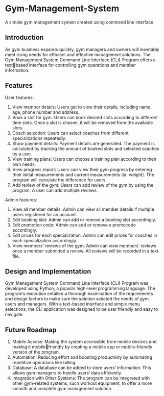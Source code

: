 # Gym-Management-System
A simple gym management system created using command line interface

## Introduction
As gym business expands quickly, gym managers and owners will inevitably meet rising needs for efficient and effective management solutions. The Gym Management System Command Line Interface (CLI) Program offers a textbased interface for controlling gym operations and member information. 

## Features
User features:
1. View member details: Users get to view their details, including name, age, phone number and address.
2. Book a slot for gym: Users can book desired slots according to different time slots. Once a slot is chosen, it will be removed from the available slots.
3. Coach selection: Users can select coaches from different specializations repeatedly.
4. Show payment details: Payment details are generated. The payment is calculated by tracking the amount of booked slots and selected coaches by a user.
5. View training plans: Users can choose a training plan according to their own needs. 
6. View progress report: Users can view their gym progress by entering their initial measurements and current measurements (ie. weight). The program will calculate the difference for users.
7. Add review of the gym: Users can add review of the gym by using the program. A user can add multiple reviews.

Admin features:
1. View all member details: Admin can view all member details if multiple users registered for an account.
2. Edit booking slot: Admin can add or remove a booking slot accordingly.
3. Edit promotion code: Admin can add or remove a promocode accordingly.
4. Edit prices for each specialization: Admin can edit prices for coaches in each specialization accordingly.
5. View members' reviews of the gym: Admin can view members’ reviews once a member submitted a review. All reviews will be recorded in a text file.
   
## Design and Implementation
Gym Management System Command Line Interface (CLI) Program was developed using Python, a popular high-level programming language. The program’s execution entailed a thorough examination of the requirements and design factors to make sure the solution satiated the needs of gym users and managers. With a text-based interface and simple menu selections, the CLI application was designed to be user friendly and easy to navigate.

## Future Roadmap
1. Mobile Access: Making the system accessible from mobile devices and making it mobilefriendly by creating a mobile app or mobile-friendly version of the program.
2. Automation: Reducing effort and boosting productivity by automating repetitive operations like billing.
3. Database: A database can be added to store users’ information. This allows gym managers to handle users’ data efficiently.
4. Integration with Other Systems: The program can be integrated with other gym-related systems, such workout equipment, to offer a more smooth and complete gym management solution.
